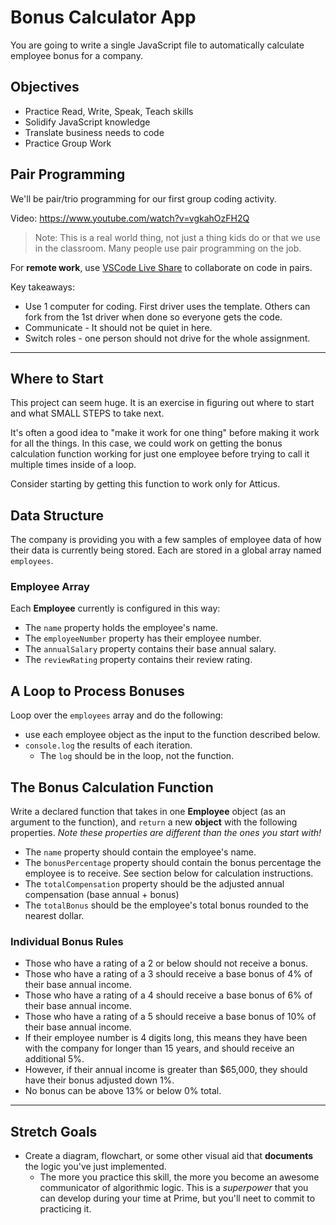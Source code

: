 # Bonus Calculator App

You are going to write a single JavaScript file to automatically calculate employee bonus for a company.

## Objectives

- Practice Read, Write, Speak, Teach skills
- Solidify JavaScript knowledge
- Translate business needs to code
- Practice Group Work

## Pair Programming

We'll be pair/trio programming for our first group coding activity. 

Video: https://www.youtube.com/watch?v=vgkahOzFH2Q

> Note: This is a real world thing, not just a thing kids do or that we use in the classroom. Many people use pair programming on the job.

For **remote work**, use [VSCode Live Share](https://docs.microsoft.com/en-us/visualstudio/liveshare/use/vscode) to collaborate on code in pairs.

Key takeaways:
- Use 1 computer for coding. First driver uses the template.  Others can fork from the 1st driver when done so everyone gets the code.
- Communicate - It should not be quiet in here.
- Switch roles - one person should not drive for the whole assignment.

---

## Where to Start

This project can seem huge. It is an exercise in figuring out where to start and what SMALL STEPS to take next.

It's often a good idea to "make it work for one thing" before making it work for all the things. In this case, we could work on getting the bonus calculation function working for just one employee before trying to call it multiple times inside of a loop. 

Consider starting by getting this function to work only for Atticus.


## Data Structure

The company is providing you with a few samples of employee data of how their data is currently being stored. Each are stored in a global array named `employees`.

### Employee Array 
Each **Employee** currently is configured in this way:

* The `name` property holds the employee's name.
* The `employeeNumber` property has their employee number.
* The `annualSalary` property contains their base annual salary.
* The `reviewRating` property contains their review rating.


## A Loop to Process Bonuses

Loop over the `employees` array and do the following:

* use each employee object as the input to the function described below.
* `console.log` the results of each iteration.
    - The `log` should be in the loop, not the function.

## The Bonus Calculation Function

Write a declared function that takes in one **Employee** object (as an argument to the function), and `return` a new **object** with the following properties. _Note these properties are different than the ones you start with!_

* The `name` property should contain the employee's name.
* The `bonusPercentage` property should contain the bonus percentage the employee is to receive. See section below for calculation instructions.
* The `totalCompensation` property should be the adjusted annual compensation (base annual + bonus)
* The `totalBonus` should be the employee's total bonus rounded to the nearest dollar.

### Individual Bonus Rules

- Those who have a rating of a 2 or below should not receive a bonus.
- Those who have a rating of a 3 should receive a base bonus of 4% of their base annual income.
- Those who have a rating of a 4 should receive a base bonus of 6% of their base annual income.
- Those who have a rating of a 5 should receive a base bonus of 10% of their base annual income.
- If their employee number is 4 digits long, this means they have been with the company for longer than 15 years,
and should receive an additional 5%.
- However, if their annual income is greater than $65,000, they should have their bonus adjusted down 1%.
- No bonus can be above 13% or below 0% total.

---

## Stretch Goals
- Create a diagram, flowchart, or some other visual aid that **documents** the logic you've just implemented.
  - The more you practice this skill, the more you become an awesome communicator of algorithmic logic. This is a *superpower* that you can develop during your time at Prime, but you'll neet to commit to practicing it.
